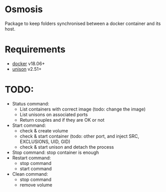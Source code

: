 # Osmosis

Package to keep folders synchronised between a docker container and its host.


# Requirements

* [docker](https://docs.docker.com/install/overview/) v18.06+
* [unison](https://www.cis.upenn.edu/~bcpierce/unison/download.html) v2.51+

# TODO:

* Status command:
    * List containers with correct image (todo: change the image)
    * List unisons on associated ports
    * Return couples and if they are OK or not
* Start command:
    * check & create volume
    * check & start container (todo: other port, and inject SRC, EXCLUSIONS, UID, GID)
    * check & start unison and detach the process
* Stop command: stop container is enough
* Restart command:
    * stop command
    * start command
* Clean command:
    * stop command
    * remove volume
